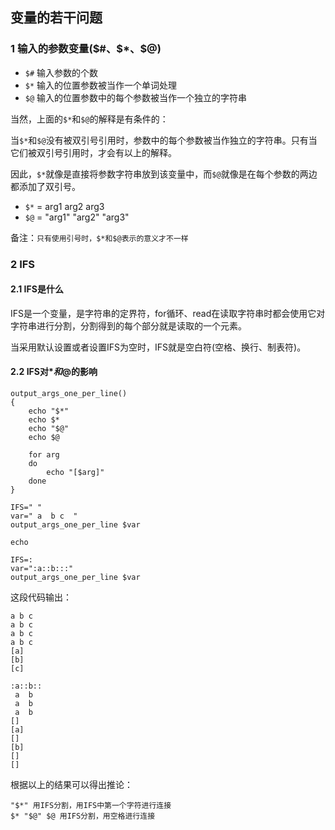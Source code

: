 ## 变量的若干问题

### 1 输入的参数变量($#、$*、$@)

* `$#` 输入参数的个数
* `$*` 输入的位置参数被当作一个单词处理
* `$@` 输入的位置参数中的每个参数被当作一个独立的字符串

当然，上面的`$*`和`$@`的解释是有条件的：

当`$*`和`$@`没有被双引号引用时，参数中的每个参数被当作独立的字符串。只有当它们被双引号引用时，才会有以上的解释。

因此，`$*`就像是直接将参数字符串放到该变量中，而`$@`就像是在每个参数的两边都添加了双引号。

* `$*` = arg1 arg2 arg3
* `$@` = "arg1" "arg2" "arg3"

备注：`只有使用引号时，$*和$@表示的意义才不一样`

### 2 IFS

#### 2.1 IFS是什么

IFS是一个变量，是字符串的定界符，for循环、read在读取字符串时都会使用它对字符串进行分割，分割得到的每个部分就是读取的一个元素。

当采用默认设置或者设置IFS为空时，IFS就是空白符(空格、换行、制表符)。

#### 2.2 IFS对$*和$@的影响

```shell
output_args_one_per_line()
{
	echo "$*"
	echo $*
	echo "$@"
	echo $@

	for arg
	do
		echo "[$arg]"
	done
}

IFS=" "
var=" a  b c  "
output_args_one_per_line $var

echo

IFS=:
var=":a::b:::"
output_args_one_per_line $var
```

这段代码输出：

```shell
a b c
a b c
a b c
a b c
[a]
[b]
[c]

:a::b::
 a  b
 a  b
 a  b
[]
[a]
[]
[b]
[]
[]
```

根据以上的结果可以得出推论：

```
"$*" 用IFS分割，用IFS中第一个字符进行连接
$* "$@" $@ 用IFS分割，用空格进行连接
```